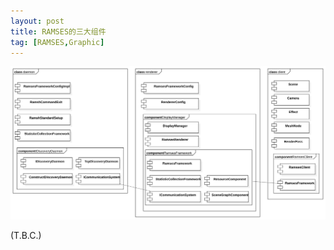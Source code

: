 ```yaml
---
layout: post
title: RAMSES的三大组件
tag: [RAMSES,Graphic]
---
```


<!--break-->

![ramses](../public/2018/10/ramses.svg)

(T.B.C.)

